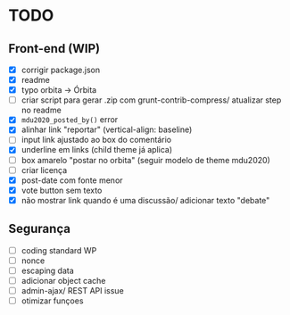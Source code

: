 # TODO

## Front-end (WIP)
- [x] corrigir package.json
- [x] readme
- [x] typo orbita -> Órbita
- [ ] criar script para gerar .zip com grunt-contrib-compress/ atualizar step no readme
- [x] `mdu2020_posted_by()` error
- [x] alinhar link "reportar" (vertical-align: baseline)
- [ ] input link ajustado ao box do comentário
- [x] underline em links (child theme já aplica)
- [ ] box amarelo "postar no orbita" (seguir modelo de theme mdu2020)
- [ ] criar licença
- [x] post-date com fonte menor
- [x] vote button sem texto
- [x] não mostrar link quando é uma discussão/ adicionar texto "debate"

## Segurança
- [ ] coding standard WP
- [ ] nonce
- [ ] escaping data
- [ ] adicionar object cache
- [ ] admin-ajax/ REST API issue
- [ ] otimizar funçoes